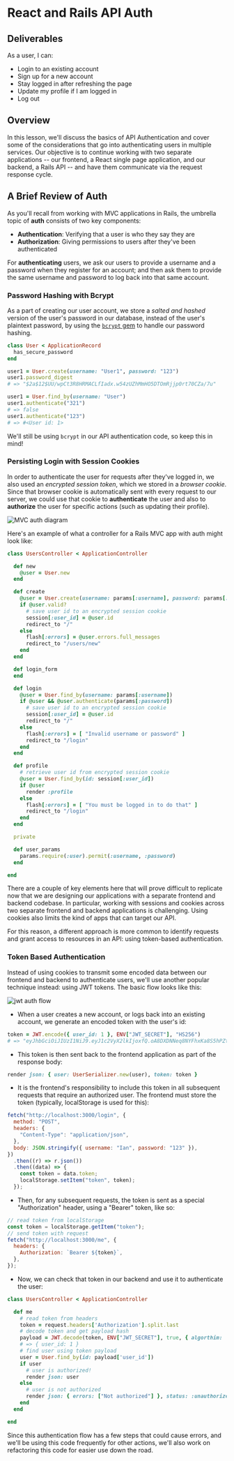 # React and Rails API Auth

## Deliverables

As a user, I can:

- Login to an existing account
- Sign up for a new account
- Stay logged in after refreshing the page
- Update my profile if I am logged in
- Log out

## Overview

In this lesson, we'll discuss the basics of API Authentication and cover some of
the considerations that go into authenticating users in multiple services. Our
objective is to continue working with two separate applications -- our frontend,
a React single page application, and our backend, a Rails API -- and have them
communicate via the request response cycle.

## A Brief Review of Auth

As you'll recall from working with MVC applications in Rails, the umbrella topic
of **auth** consists of two key components:

- **Authentication**: Verifying that a user is who they say they are
- **Authorization**: Giving permissions to users after they've been authenticated

For **authenticating** users, we ask our users to provide a username and a password
when they register for an account; and then ask them to provide the same
username and password to log back into that same account.

### Password Hashing with Bcrypt

As a part of creating our user account, we store a _salted and hashed_ version
of the user's password in our database, instead of the user's plaintext
password, by using the [`bcrypt` gem][bcrypt] to handle our password hashing.

```rb
class User < ApplicationRecord
  has_secure_password
end

user1 = User.create(username: "User1", password: "123")
user1.password_digest
# => "$2a$12$UU/wpCt3R8HRMACLfIadx.w54zUZhMmHO5DTOmRjjp0rt70CZa/7u"

user1 = User.find_by(username: "User")
user1.authenticate("321")
# => false
user1.authenticate("123")
# => #<User id: 1>
```

We'll still be using `bcrypt` in our API authentication code, so keep this in
mind!

### Persisting Login with Session Cookies

In order to authenticate the user for requests after they've logged in, we also
used an _encrypted session token_, which we stored in a _browser cookie_. Since
that browser cookie is automatically sent with every request to our server,
we could use that cookie to **authenticate** the user and also to **authorize**
the user for specific actions (such as updating their profile).

![MVC auth diagram](./images/mvc-auth-flow.png)

Here's an example of what a controller for a Rails MVC app with auth might look
like:

```rb
class UsersController < ApplicationController

  def new
    @user = User.new
  end

  def create
    @user = User.create(username: params[:username], password: params[:password])
    if @user.valid?
      # save user id to an encrypted session cookie
      session[:user_id] = @user.id
      redirect_to "/"
    else
      flash[:errors] = @user.errors.full_messages
      redirect_to "/users/new"
    end
  end

  def login_form
  end

  def login
    @user = User.find_by(username: params[:username])
    if @user && @user.authenticate(params[:password])
      # save user id to an encrypted session cookie
      session[:user_id] = @user.id
      redirect_to "/"
    else
      flash[:errors] = [ "Invalid username or password" ]
      redirect_to "/login"
    end
  end

  def profile
    # retrieve user id from encrypted session cookie
    @user = User.find_by(id: session[:user_id])
    if @user
      render :profile
    else
      flash[:errors] = [ "You must be logged in to do that" ]
      redirect_to "/login"
    end
  end

  private

  def user_params
    params.require(:user).permit(:username, :password)
  end

end
```

There are a couple of key elements here that will prove difficult to replicate
now that we are designing our applications with a separate frontend and backend
codebase. In particular, working with sessions and cookies across two separate
frontend and backend applications is challenging. Using cookies also limits the
kind of apps that can target our API.

For this reason, a different approach is more common to identify requests and
grant access to resources in an API: using token-based authentication.

### Token Based Authentication

Instead of using cookies to transmit some encoded data between our frontend and
backend to authenticate users, we'll use another popular technique instead:
using JWT tokens. The basic flow looks like this:

![jwt auth flow](https://camo.githubusercontent.com/05da55b90a998a9742173c71677cf879d121b05f1c127c7a7592e4486629b417/68747470733a2f2f6d69726f2e6d656469756d2e636f6d2f6d61782f3936302f312a6c2d4653383052687855676a5a4f4b47674f586e54512e6a706567)

- When a user creates a new account, or logs back into an existing account, we
  generate an encoded token with the user's id:

```rb
token = JWT.encode({ user_id: 1 }, ENV["JWT_SECRET"], "HS256")
# => "eyJhbGciOiJIUzI1NiJ9.eyJ1c2VyX2lkIjoxfQ.oA8DXDNNeq8NYFhxKa8S5hPZti8kfH0zGjKPuXEgqwM"
```

- This token is then sent back to the frontend application as part of the
  response body:

```rb
render json: { user: UserSerializer.new(user), token: token }
```

- It is the frontend's responsibility to include this token in all subsequent
  requests that require an authorized user. The frontend must store the token
  (typically, localStorage is used for this):

```js
fetch("http://localhost:3000/login", {
  method: "POST",
  headers: {
    "Content-Type": "application/json",
  },
  body: JSON.stringify({ username: "Ian", password: "123" }),
})
  .then((r) => r.json())
  .then((data) => {
    const token = data.token;
    localStorage.setItem("token", token);
  });
```

- Then, for any subsequent requests, the token is sent as a special
  "Authorization" header, using a "Bearer" token, like so:

```js
// read token from localStorage
const token = localStorage.getItem("token");
// send token with request
fetch("http://localhost:3000/me", {
  headers: {
    Authorization: `Bearer ${token}`,
  },
});
```

- Now, we can check that token in our backend and use it to authenticate the
  user:

```rb
class UsersController < ApplicationController

  def me
    # read token from headers
    token = request.headers['Authorization'].split.last
    # decode token and get payload hash
    payload = JWT.decode(token, ENV["JWT_SECRET"], true, { algorthim: 'HS256' })[0]
    # => { user_id: 1 }
    # find user using token payload
    user = User.find_by(id: payload['user_id'])
    if user
      # user is authorized!
      render json: user
    else
      # user is not authorized
      render json: { errors: ["Not authorized"] }, status: :unauthorized
    end
  end

end
```

Since this authentication flow has a few steps that could cause errors, and
we'll be using this code frequently for other actions, we'll also work on
refactoring this code for easier use down the road.

[bcrypt]: https://github.com/codahale/bcrypt-ruby
